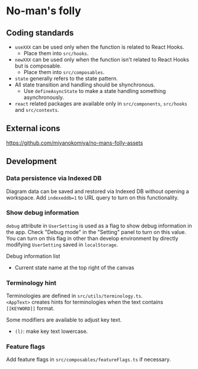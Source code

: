 # No-man's folly

## Coding standards

- `useXXX` can be used only when the function is related to React Hooks.
    - Place them into `src/hooks`.
- `newXXX` can be used only when the function isn't related to React Hooks but is composable.
    - Place them into `src/composables`.
- `state` generally refers to the state pattern.
- All state transition and handling should be shynchronous.
    - Use `defineAsyncState` to make a state handling something asynchronously.
- `react` related packages are available only in `src/components`, `src/hooks` and `src/contexts`.

## External icons
https://github.com/miyanokomiya/no-mans-folly-assets

## Development

### Data persistence via Indexed DB 
Diagram data can be saved and restored via Indexed DB without opening a workspace. Add `indexeddb=1` to URL query to turn on this functionality.

### Show debug information
`debug` attribute in `UserSetting` is used as a flag to show debug information in the app. Check "Debug mode" in the "Setting" panel to turn on this value.  
You can turn on this flag in other than develop environment by directly modifying `UserSetting` saved in `localStorage`.

Debug information list
- Current state name at the top right of the canvas

### Terminology hint
Terminologies are defined in `src/utils/terminology.ts`.  
`<AppText>` creates hints for terminologies when the text contains `[[KEYWORD]]` format.

Some modifiers are available to adjust key text.

- `(l)`: make key text lowercase.

### Feature flags
Add feature flags in `src/composables/featureFlags.ts` if necessary.
